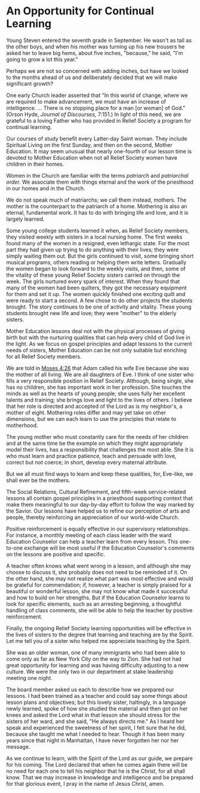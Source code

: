 # An Opportunity for Continual Learning

Young Steven entered the seventh grade in September. He wasn't as tall as the
other boys, and when his mother was turning up his new trousers he asked her
to leave big hems, about five inches, "because," he said, "I'm going to grow a
lot this year."

Perhaps we are not so concerned with adding inches, but have we looked to the
months ahead of us and deliberately decided that we will make significant
growth?

One early Church leader asserted that "In this world of change, where we are
required to make advancement, we must have an increase of intelligence. ...
There is no stopping place for a man [or woman] of God." (Orson Hyde, _Journal
of Discourses,_ 7:151.) In light of this need, we are grateful to a loving
Father who has provided in Relief Society a program for continual learning.

Our courses of study benefit every Latter-day Saint woman. They include
Spiritual Living on the first Sunday, and then on the second, Mother
Education. It may seem unusual that nearly one-fourth of our lesson time is
devoted to Mother Education when not all Relief Society women have children in
their homes.

Women in the Church are familiar with the terms _patriarch_ and _patriarchal
order._ We associate them with things eternal and the work of the priesthood
in our homes and in the Church.

We do not speak much of matriarchs; we call them instead, mothers. The mother
is the counterpart to the patriarch of a home. Mothering is also an eternal,
fundamental work. It has to do with bringing life and love, and it is largely
learned.

Some young college students learned it when, as Relief Society members, they
visited weekly with sisters in a local nursing home. The first weeks found
many of the women in a resigned, even lethargic state. For the most part they
had given up trying to do anything with their lives; they were simply waiting
them out. But the girls continued to visit, some bringing short musical
programs, others reading or helping them write letters. Gradually the women
began to look forward to the weekly visits, and then, some of the vitality of
these young Relief Society sisters carried on through the week. The girls
nurtured every spark of interest. When they found that many of the women had
been quilters, they got the necessary equipment for them and set it up. The
women quickly finished one exciting quilt and were ready to start a second. A
few chose to do other projects the students brought. The story continues to be
one of activity and vitality. These young students brought new life and love;
they were "mother" to the elderly sisters.

Mother Education lessons deal not with the physical processes of giving birth
but with the nurturing qualities that can help every child of God live in the
light. As we focus on gospel principles and adapt lessons to the current needs
of sisters, Mother Education can be not only suitable but enriching for all
Relief Society members.

We are told in [Moses
4:26](https://www.lds.org/scriptures/pgp/moses/4.26?lang=eng#25) that Adam
called his wife Eve because she was the mother of all living. We are all
daughters of Eve. I think of one sister who fills a very responsible position
in Relief Society. Although, being single, she has no children, she has
important work in her profession. She touches the minds as well as the hearts
of young people; she uses fully her excellent talents and training; she brings
love and light to the lives of others. I believe that her role is directed and
accepted of the Lord as is my neighbor's, a mother of eight. Mothering roles
differ and may yet take on other dimensions, but we can each learn to use the
principles that relate to motherhood.

The young mother who must constantly care for the needs of her children and at
the same time be the example on which they might appropriately model their
lives, has a responsibility that challenges the most able. She it is who must
learn and practice patience, teach and persuade with love, correct but not
coerce; in short, develop every maternal attribute.

But we all must find ways to learn and keep these qualities, for, Eve-like, we
shall ever be the mothers.

The Social Relations, Cultural Refinement, and fifth-week service-related
lessons all contain gospel principles in a priesthood supporting context that
make them meaningful to our day-by-day effort to follow the way marked by the
Savior. Our lessons have helped us to refine our perception of arts and
people, thereby reinforcing an appreciation of our world-wide Church.

Positive reinforcement is equally effective in our supervisory relationships.
For instance, a monthly meeting of each class leader with the ward Education
Counselor can help a teacher learn from every lesson. This one-to-one exchange
will be most useful if the Education Counselor's comments on the lessons are
positive and specific.

A teacher often knows what went wrong in a lesson, and although she may choose
to discuss it, she probably does not need to be reminded of it. On the other
hand, she may not realize what part was most effective and would be grateful
for commendation; if, however, a teacher is simply praised for a beautiful or
wonderful lesson, she may not know what made it successful and how to build on
her strengths. But if the Education Counselor learns to look for specific
elements, such as an arresting beginning, a thoughtful handling of class
comments, she will be able to help the teacher by positive reinforcement.

Finally, the ongoing Relief Society learning opportunities will be effective
in the lives of sisters to the degree that learning and teaching are by the
Spirit. Let me tell you of a sister who helped me appreciate teaching by the
Spirit.

She was an older woman, one of many immigrants who had been able to come only
as far as New York City on the way to Zion. She had not had great opportunity
for learning and was having difficulty adjusting to a new culture. We were the
only two in our department at stake leadership meeting one night.

The board member asked us each to describe how we prepared our lessons. I had
been trained as a teacher and could say some things about lesson plans and
objectives; but this lovely sister, haltingly, in a language newly learned,
spoke of how she studied the material and then got on her knees and asked the
Lord what in that lesson she should stress for the sisters of her ward, and
she said, "He always directs me." As I heard her speak and experienced the
sweetness of her spirit, I felt sure that he did, because she taught me what I
needed to hear. Though it has been many years since that night in Manhattan, I
have never forgotten her nor her message.

As we continue to learn, with the Spirit of the Lord as our guide, we prepare
for his coming. The Lord declared that when he comes again there will be no
need for each one to tell his neighbor that he is the Christ, for all shall
know. That we may increase in knowledge and intelligence and be prepared for
that glorious event, I pray in the name of Jesus Christ, amen.

